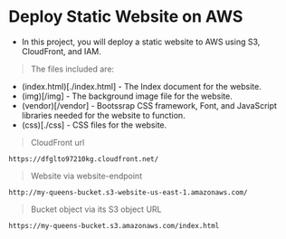 # Deploy Static Website on AWS

- In this project, you will deploy a static website to AWS using S3, CloudFront, and IAM.

> The files included are: 

* (index.html)[./index.html] - The Index document for the website.
* (img)[/img] - The background image file for the website.
* (vendor)[/vendor] - Bootssrap CSS framework, Font, and JavaScript libraries needed for the website to function.
* (css)[./css] - CSS files for the website.

> CloudFront url
```
https://dfglto97210kg.cloudfront.net/
```

> Website via website-endpoint
```
http://my-queens-bucket.s3-website-us-east-1.amazonaws.com/
```

> Bucket object via its S3 object URL
```
https://my-queens-bucket.s3.amazonaws.com/index.html
```
